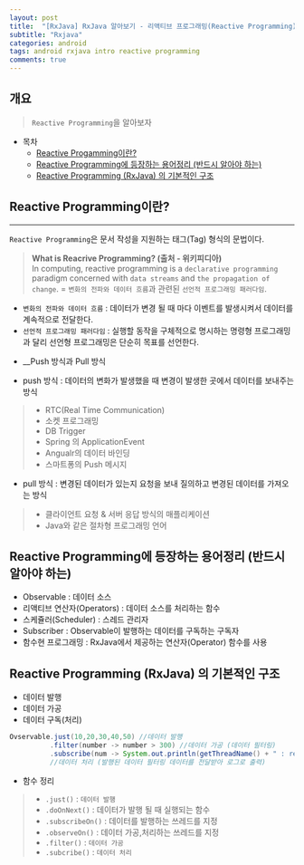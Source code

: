 ```yaml
---
layout: post
title:  "[RxJava] RxJava 알아보기 - 리액티브 프로그래밍(Reactive Programming)이란?"
subtitle: "Rxjava"
categories: android
tags: android rxjava intro reactive programming  
comments: true
---
```



## 개요
> `Reactive Programming`을 알아보자  
  
- 목차
	- [Reactive Progamming이란?](#reactive-programming이란) 
	- [Reactive Programming에 등장하는 용어정리 (반드시 알아야 하는)](#reactive-programming에-등장하는-용어정리-반드시-알아야-하는)
	- [Reactive Programming (RxJava) 의 기본적인 구조](#reactive-programming-rxjava-의-기본적인-구조)
	
  
## Reactive Programming이란?  
---
`Reactive Programming`은 문서 작성을 지원하는 태그(Tag) 형식의 문법이다. 

> __What is Reacrive Programming? (출처 - 위키피디아)__  
> In computing, reactive programming is a `declarative programming` paradigm concerned with `data streams` and `the propagation of change`. 
> = `변화의 전파와 데이터 흐름`과 관련된 `선언적 프로그래밍 패러다임`.
- `변화의 전파와 데이터 흐름` : 데이터가 변경 될 때 마다 이벤트를 발생시켜서 데이터를 계속적으로 전달한다.
- `선언적 프로그래밍 패러다임` : 실행할 동작을 구체적으로 명시하는 명령형 프로그래밍과 달리 선언형 프로그래밍은 단순히 목표를 선언한다.

* __Push 방식과 Pull 방식
- push 방식 : 데이터의 변화가 발생했을 때 변경이 발생한 곳에서 데이터를 보내주는 방식
> * RTC(Real Time Communication)
> * 소켓 프로그래밍
> * DB Trigger
> * Spring 의 ApplicationEvent
> * Angualr의 데이터 바인딩
> * 스마트퐁의 Push 메시지

- pull 방식 : 변경된 데이터가 있는지 요청을 보내 질의하고 변경된 데이터를 가져오는 방식
> * 클라이언트 요청 & 서버 응답 방식의 매플리케이션
> * Java와 같은 절차형 프로그래밍 언어
 

## Reactive Programming에 등장하는 용어정리 (반드시 알아야 하는)

* Observable : 데이터 소스
* 리액티브 연산자(Operators) : 데이터 소스를 처리하는 함수
* 스케쥴러(Scheduler) : 스레드 관리자
* Subscriber : Observable이 발행하는 데이터를 구독하는 구독자
* 함수현 프로그래밍 : RxJava에서 제공하는 연산자(Operator) 함수를 사용

## Reactive Programming (RxJava) 의 기본적인 구조

* 데이터 발행
* 데이터 가공 
* 데이터 구독(처리)

```java
Ovservable.just(10,20,30,40,50) //데이터 발행
          .filter(number -> number > 300) //데이터 가공 (데이터 필터링)
          .subscribe(num -> System.out.println(getThreadName() + " : result : " + num));
          //데이터 처리 (발행된 데이터 필터링 데이터를 전달받아 로그로 출력)
```

- 함수 정리

> * `.just()` : `데이터 발행`
> * `.doOnNext()` : 데이터가 발행 될 때 실행되는 함수
> * `.subscribeOn()` : 데이터를 발행하는 쓰레드를 지정
> * `.observeOn()` : 데이터 가공,처리하는 쓰레드를 지정  
> * `.filter()` : `데이터 가공`
> * `.subcribe()` : `데이터 처리`

